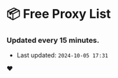# :package: Free Proxy List
### Updated every 15 minutes.

- Last updated: `2024-10-05 17:31`

:heart:
